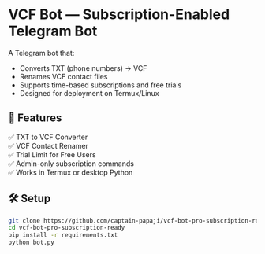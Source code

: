 # VCF Bot — Subscription-Enabled Telegram Bot

A Telegram bot that:
- Converts TXT (phone numbers) → VCF
- Renames VCF contact files
- Supports time-based subscriptions and free trials
- Designed for deployment on Termux/Linux

## 🧰 Features

✅ TXT to VCF Converter  
✅ VCF Contact Renamer  
✅ Trial Limit for Free Users  
✅ Admin-only subscription commands  
✅ Works in Termux or desktop Python  

## 🛠 Setup

```bash
git clone https://github.com/captain-papaji/vcf-bot-pro-subscription-ready
cd vcf-bot-pro-subscription-ready
pip install -r requirements.txt
python bot.py
